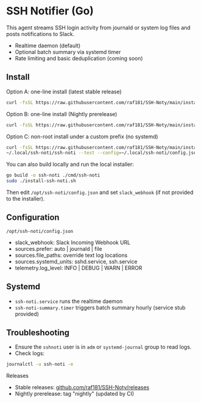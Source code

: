 # SSH Notifier (Go)

This agent streams SSH login activity from journald or system log files and posts notifications to Slack.

- Realtime daemon (default)
- Optional batch summary via systemd timer
- Rate limiting and basic deduplication (coming soon)

## Install

Option A: one-line install (latest stable release)

```bash
curl -fsSL https://raw.githubusercontent.com/raf181/SSH-Noty/main/install.sh | sudo bash -s -- --webhook="https://hooks.slack.com/services/YOUR/WEBHOOK/URL"
```

Option B: one-line install (Nightly prerelease)

```bash
curl -fsSL https://raw.githubusercontent.com/raf181/SSH-Noty/main/install.sh | sudo bash -s -- --webhook="https://hooks.slack.com/services/YOUR/WEBHOOK/URL" --tag=nightly
```

Option C: non-root install under a custom prefix (no systemd)

```bash
curl -fsSL https://raw.githubusercontent.com/raf181/SSH-Noty/main/install.sh | bash -s -- --prefix="$HOME/.local/ssh-noti" --no-systemd --tag=nightly
~/.local/ssh-noti/ssh-noti --test --config=~/.local/ssh-noti/config.json
```

You can also build locally and run the local installer:

```bash
go build -o ssh-noti ./cmd/ssh-noti
sudo ./install-ssh-noti.sh
```

Then edit `/opt/ssh-noti/config.json` and set `slack_webhook` (if not provided to the installer).

## Configuration

`/opt/ssh-noti/config.json`

- slack_webhook: Slack Incoming Webhook URL
- sources.prefer: auto | journald | file
- sources.file_paths: override text log locations
- sources.systemd_units: sshd.service, ssh.service
- telemetry.log_level: INFO | DEBUG | WARN | ERROR

## Systemd

- `ssh-noti.service` runs the realtime daemon
- `ssh-noti-summary.timer` triggers batch summary hourly (service stub provided)

## Troubleshooting

- Ensure the `sshnoti` user is in `adm` or `systemd-journal` group to read logs.
- Check logs:

```bash
journalctl -u ssh-noti -e
```

Releases

- Stable releases: [github.com/raf181/SSH-Noty/releases](https://github.com/raf181/SSH-Noty/releases)
- Nightly prerelease: tag "nightly" (updated by CI)
